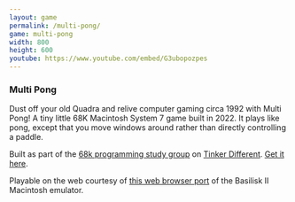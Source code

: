```yaml
---
layout: game
permalink: /multi-pong/
game: multi-pong
width: 800
height: 600
youtube: https://www.youtube.com/embed/G3ubopozpes
---
```


### Multi Pong

Dust off your old Quadra and relive computer gaming circa 1992 with Multi Pong! A tiny little 68K Macintosh System 7 game built in 2022. It plays like pong, except that you move windows around rather than directly controlling a paddle.

Built as part of the [68k programming study group](https://tinkerdifferent.com/threads/idea-macintosh-68k-programming-study-group.1681/) on [Tinker Different](https://tinkerdifferent.com/). [Get it here](https://github.com/jcgraybill/multipong/releases).

Playable on the web courtesy of [this web browser port](https://github.com/jsdf/macemu) of the Basilisk II Macintosh emulator. 

